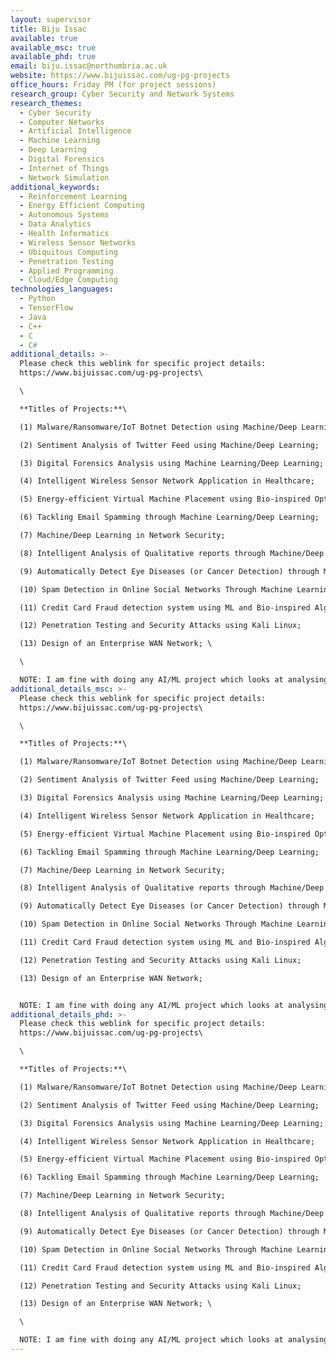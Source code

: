 ```yaml
---
layout: supervisor
title: Biju Issac
available: true
available_msc: true
available_phd: true
email: biju.issac@northumbria.ac.uk
website: https://www.bijuissac.com/ug-pg-projects
office_hours: Friday PM (for project sessions)
research_group: Cyber Security and Network Systems
research_themes:
  - Cyber Security
  - Computer Networks
  - Artificial Intelligence
  - Machine Learning
  - Deep Learning
  - Digital Forensics
  - Internet of Things
  - Network Simulation
additional_keywords:
  - Reinforcement Learning
  - Energy Efficient Computing
  - Autonomous Systems
  - Data Analytics
  - Health Informatics
  - Wireless Sensor Networks
  - Ubiquitous Computing
  - Penetration Testing
  - Applied Programming
  - Cloud/Edge Computing
technologies_languages:
  - Python
  - TensorFlow
  - Java
  - C++
  - C
  - C#
additional_details: >-
  Please check this weblink for specific project details:
  https://www.bijuissac.com/ug-pg-projects\

  \

  **Titles of Projects:**\

  (1) Malware/Ransomware/IoT Botnet Detection using Machine/Deep Learning; 

  (2) Sentiment Analysis of Twitter Feed using Machine/Deep Learning; 

  (3) Digital Forensics Analysis using Machine Learning/Deep Learning; 

  (4) Intelligent Wireless Sensor Network Application in Healthcare; 

  (5) Energy-efficient Virtual Machine Placement using Bio-inspired Optimisation Algorithms; 

  (6) Tackling Email Spamming through Machine Learning/Deep Learning; 

  (7) Machine/Deep Learning in Network Security; 

  (8) Intelligent Analysis of Qualitative reports through Machine/Deep Learning; 

  (9) Automatically Detect Eye Diseases (or Cancer Detection) through Machine/Deep Learning; 

  (10) Spam Detection in Online Social Networks Through Machine Learning/Deep Learning; 

  (11) Credit Card Fraud detection system using ML and Bio-inspired Algorithms; 

  (12) Penetration Testing and Security Attacks using Kali Linux; 

  (13) Design of an Enterprise WAN Network; \

  \

  NOTE: I am fine with doing any AI/ML project which looks at analysing a dataset in any field. If you have any related project ideas or others, please feel free to discuss that with me (email: biju.issac@northumbria.ac.uk).
additional_details_msc: >-
  Please check this weblink for specific project details:
  https://www.bijuissac.com/ug-pg-projects\

  \

  **Titles of Projects:**\

  (1) Malware/Ransomware/IoT Botnet Detection using Machine/Deep Learning; 

  (2) Sentiment Analysis of Twitter Feed using Machine/Deep Learning; 

  (3) Digital Forensics Analysis using Machine Learning/Deep Learning; 

  (4) Intelligent Wireless Sensor Network Application in Healthcare; 

  (5) Energy-efficient Virtual Machine Placement using Bio-inspired Optimisation Algorithms; 

  (6) Tackling Email Spamming through Machine Learning/Deep Learning; 

  (7) Machine/Deep Learning in Network Security; 

  (8) Intelligent Analysis of Qualitative reports through Machine/Deep Learning; 

  (9) Automatically Detect Eye Diseases (or Cancer Detection) through Machine/Deep Learning; 

  (10) Spam Detection in Online Social Networks Through Machine Learning/Deep Learning; 

  (11) Credit Card Fraud detection system using ML and Bio-inspired Algorithms; 

  (12) Penetration Testing and Security Attacks using Kali Linux; 

  (13) Design of an Enterprise WAN Network; 


  NOTE: I am fine with doing any AI/ML project which looks at analysing a dataset in any field. If you have any related project ideas or others, please feel free to discuss that with me (email: biju.issac@northumbria.ac.uk).
additional_details_phd: >-
  Please check this weblink for specific project details:
  https://www.bijuissac.com/ug-pg-projects\

  \

  **Titles of Projects:**\

  (1) Malware/Ransomware/IoT Botnet Detection using Machine/Deep Learning; 

  (2) Sentiment Analysis of Twitter Feed using Machine/Deep Learning; 

  (3) Digital Forensics Analysis using Machine Learning/Deep Learning; 

  (4) Intelligent Wireless Sensor Network Application in Healthcare; 

  (5) Energy-efficient Virtual Machine Placement using Bio-inspired Optimisation Algorithms; 

  (6) Tackling Email Spamming through Machine Learning/Deep Learning; 

  (7) Machine/Deep Learning in Network Security; 

  (8) Intelligent Analysis of Qualitative reports through Machine/Deep Learning; 

  (9) Automatically Detect Eye Diseases (or Cancer Detection) through Machine/Deep Learning; 

  (10) Spam Detection in Online Social Networks Through Machine Learning/Deep Learning; 

  (11) Credit Card Fraud detection system using ML and Bio-inspired Algorithms; 

  (12) Penetration Testing and Security Attacks using Kali Linux; 

  (13) Design of an Enterprise WAN Network; \

  \

  NOTE: I am fine with doing any AI/ML project which looks at analysing a dataset in any field. If you have any related project ideas or others, please feel free to discuss that with me (email: biju.issac@northumbria.ac.uk).
---
```

